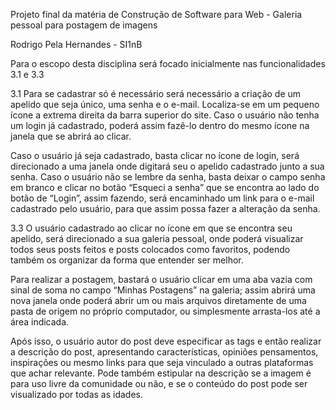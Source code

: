 Projeto final da matéria de Construção de Software para Web - Galeria pessoal para postagem de imagens

Rodrigo Pela Hernandes - SI1nB

Para o escopo desta disciplina será focado inicialmente nas funcionalidades 3.1 e 3.3

3.1 Para se cadastrar só é necessário será necessário a criação de um apelido que seja único,
uma senha e o e-mail. Localiza-se em um pequeno ícone a extrema direita da barra
superior do site. Caso o usuário não tenha um login já cadastrado, poderá assim fazê-lo
dentro do mesmo ícone na janela que se abrirá ao clicar.

Caso o usuário já seja cadastrado, basta clicar no ícone de login, será direcionado
a uma janela onde digitará seu o apelido cadastrado junto a sua senha. Caso o usuário não
se lembre da senha, basta deixar o campo senha em branco e clicar no botão “Esqueci a
senha” que se encontra ao lado do botão de “Login”, assim fazendo, será encaminhado
um link para o e-mail cadastrado pelo usuário, para que assim possa fazer a alteração da
senha.


3.3 O usuário cadastrado ao clicar no ícone em que se encontra seu apelido, será direcionado
a sua galeria pessoal, onde poderá visualizar todos seus posts feitos e posts colocados
como favoritos, podendo também os organizar da forma que entender ser melhor.

Para realizar a postagem, bastará o usuário clicar em uma aba vazia com sinal de
soma no campo “Minhas Postagens” na galeria; assim abrirá uma nova janela onde poderá
abrir um ou mais arquivos diretamente de uma pasta de origem no próprio computador,
ou simplesmente arrasta-los até a área indicada.

Após isso, o usuário autor do post deve
especificar as tags e então realizar a descrição do post, apresentando características,
opiniões pensamentos, inspirações ou mesmo links para que seja vinculado a outras
plataformas que achar relevante. Pode também estipular na descrição se a imagem é para
uso livre da comunidade ou não, e se o conteúdo do post pode ser visualizado por todas
as idades.
